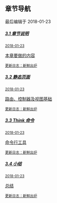 <div class="container-fluid">
    <div class="card card-cascade">
        <div class="view gradient-card-header indigo">
            <h2 class="h2-responsive">章节导航</h2>
            <p>最后编辑于 2018-01-23</p>
        </div>
        <div class="card-body">
            <div class="list-group">
                <a href="https://www.kancloud.cn/inbuff/thinkphp/507682" rel="noopener noreferrer" class="list-group-item list-group-item-action flex-column align-items-start active">
                    <div class="d-flex w-100 justify-content-between">
                    <h5 class="mb-1">3.1 章节说明</h5>
                    <small>2018-01-23</small>
                    </div>
                    <p class="mb-1">本章要做的内容</p>
                    <small class="text-muted white-text">更新日志：新鲜出炉</small>
                </a>
                <a href="https://www.kancloud.cn/inbuff/thinkphp/508705" rel="noopener noreferrer" class="list-group-item list-group-item-action flex-column align-items-start ">
                    <div class="d-flex w-100 justify-content-between">
                    <h5 class="mb-1">3.2 静态页面</h5>
                    <small>2018-01-23</small>
                    </div>
                    <p class="mb-1">路由、控制器及视图基础</p>
                    <small class="text-muted">更新日志：新鲜出炉</small>
                </a>
                <a href="https://www.kancloud.cn/inbuff/thinkphp/508706" rel="noopener noreferrer" class="list-group-item list-group-item-action flex-column align-items-start ">
                    <div class="d-flex w-100 justify-content-between">
                    <h5 class="mb-1">3.3 Think 命令</h5>
                    <small>2018-01-23</small>
                    </div>
                    <p class="mb-1">命令行工具</p>
                    <small class="text-muted">更新日志：新鲜出炉</small>
                </a>
                <a href="https://www.kancloud.cn/inbuff/thinkphp/508707" rel="noopener noreferrer" class="list-group-item list-group-item-action flex-column align-items-start ">
                    <div class="d-flex w-100 justify-content-between">
                    <h5 class="mb-1">3.4 小结</h5>
                    <small>2018-01-23</small>
                    </div>
                    <p class="mb-1">总结</p>
                    <small class="text-muted">更新日志：新鲜出炉</small>
                </a>
            </div>
        </div>
    </div>
</div>